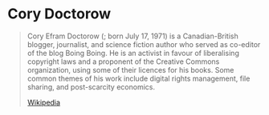 # Cory Doctorow

> Cory Efram Doctorow (; born July 17, 1971) is a Canadian-British blogger, journalist, and science fiction author who served as co-editor of the blog Boing Boing. He is an activist in favour of liberalising copyright laws and a proponent of the Creative Commons organization, using some of their licences for his books. Some common themes of his work include digital rights management, file sharing, and post-scarcity economics.
>
> [Wikipedia](https://en.wikipedia.org/wiki/Cory%20Doctorow)